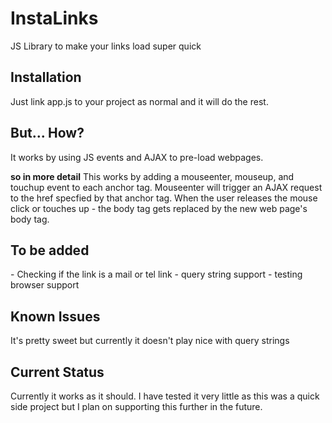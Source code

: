 # InstaLinks
JS Library to make your links load super quick

<h2>Installation</h2>
Just link app.js to your project as normal and it will do the rest.

<h2>But... How?</h2>
It works by using JS events and AJAX to pre-load webpages.

<b>so in more detail</b> 
This works by adding a mouseenter, mouseup, and touchup event to each anchor tag. Mouseenter will trigger an AJAX request to the href specfied by that anchor tag. When the user releases the mouse click or touches up - the body tag gets replaced by the new web page's body tag. 

<h2>To be added</h2>
- Checking if the link is a mail or tel link
- query string support
- testing browser support

<h2>Known Issues</h2>
It's pretty sweet but currently it doesn't play nice with query strings

<h2>Current Status</h2>
Currently it works as it should. I have tested it very little as this was a quick side project but I plan on supporting this further in the future.
